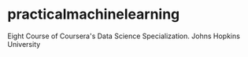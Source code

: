 # practicalmachinelearning
Eight Course of Coursera's Data Science Specialization. Johns Hopkins University
